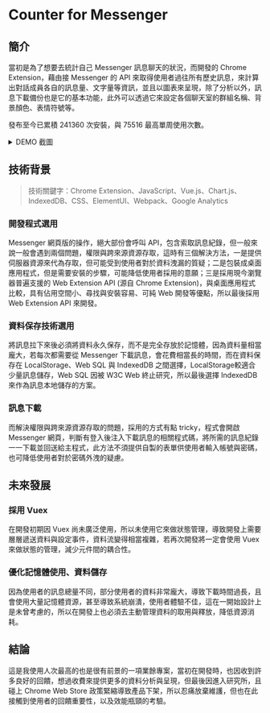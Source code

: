 # Counter for Messenger

## 簡介

當初是為了想要去統計自己 Messenger 訊息聊天的狀況，而開發的 Chrome Extension，藉由接 Messenger 的 API 來取得使用者過往所有歷史訊息，來計算出對話成員各自的訊息量、文字量等資訊，並且以圖表來呈現，除了分析以外，訊息下載備份也是它的基本功能，此外可以透過它來設定各個聊天室的群組名稱、背景顏色、表情符號等。

發布至今已累積 241360 次安裝，與 75516 最高單周使用次數。

<details>
<summary>DEMO 截圖</summary>

![聊天室列表](assets/counter-for-messenger-list-demo.png)
![分析圖表與排行](assets/counter-for-messenger-chart-demo.png)

</details>

## 技術背景

> 技術關鍵字：Chrome Extension、JavaScript、Vue.js、Chart.js、IndexedDB、CSS、ElementUI、Webpack、Google Analytics

### 開發程式選用

Messenger 網頁版的操作，絕大部份會呼叫 API，包含索取訊息紀錄，但一般來說一般會遇到兩個問題，權限與跨來源資源存取，這時有三個解決方法，一是提供伺服器資源來代為存取，但可能受到使用者對於資料洩漏的質疑；二是包裝成桌面應用程式，但是需要安裝的步驟，可能降低使用者採用的意願；三是採用現今瀏覽器普遍支援的 Web Extension API (源自 Chrome Extension)，與桌面應用程式比較，具有佔用空間小、尋找與安裝容易、可純 Web 開發等優點，所以最後採用 Web Extension API 來開發。

### 資料保存技術選用

將訊息拉下來後必須將資料永久保存，而不是完全存放於記憶體，因為資料量相當龐大，若每次都需要從 Messenger 下載訊息，會花費相當長的時間，而在資料保存在 LocalStorage、Web SQL 與 IndexedDB 之間選擇，LocalStorage較適合少量訊息儲存，Web SQL 因被 W3C Web 終止研究，所以最後選擇 IndexedDB 來作為訊息本地儲存的方案。

### 訊息下載

而解決權限與跨來源資源存取的問題，採用的方式有點 tricky，程式會開啟 Messenger 網頁，判斷有登入後注入下載訊息的相關程式碼，將所需的訊息紀錄一一下載並回送給主程式，此方法不須提供自製的表單供使用者輸入帳號與密碼，也可降低使用者對於密碼外洩的疑慮。

## 未來發展

### 採用 Vuex

在開發初期因 Vuex 尚未廣泛使用，所以未使用它來做狀態管理，導致開發上需要層層遞送資料與設定事件，資料流變得相當複雜，若再次開發將一定會使用 Vuex 來做狀態的管理，減少元件間的耦合性。

### 優化記憶體使用、資料儲存

因為使用者的訊息總量不同，部分使用者的資料非常龐大，導致下載時間過長，且會使用大量記憶體資源，甚至導致系統崩潰，使用者體驗不佳，這在一開始設計上是未曾考慮的，所以在開發上也必須去主動管理資料的取用與釋放，降低資源消耗。

## 結論

這是我使用人次最高的也是很有前景的一項業餘專案，當初在開發時，也因收到許多良好的回饋，想過收費來提供更多的資料分析與呈現，但最後因進入研究所，且碰上 Chrome Web Store 政策緊縮導致產品下架，所以忍痛放棄維護，但也在此接觸到使用者的回饋重要性，以及效能瓶頸的考驗。